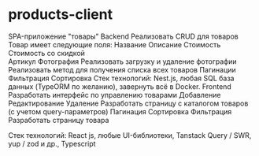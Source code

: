 # products-client
SPA-приложение "товары"
Backend
Реализовать CRUD для товаров
Товар имеет следующие поля:
Название
Описание
Стоимость
Стоимость со скидкой  
Артикул
Фотография
Реализовать загрузку и удаление фотографии
Реализовать метод для получения списка всех товаров
Пагинации
Фильтрация 
Сортировка
Стек технологий: Nest.js, любая SQL база данных (TypeORM по желанию), завернуть всё в Docker.
Frontend
Разработать интерфейс по управлению товарами
Добавление
Редактирование
Удаление
Разработать страницу с каталогом товаров (с учетом query-параметров)
Пагинация
Сортировка
Фильтрация
Разработать страницу товара

Стек технологий: React js, любые UI-библиотеки, Tanstack Query / SWR, yup / zod и др., Typescript
